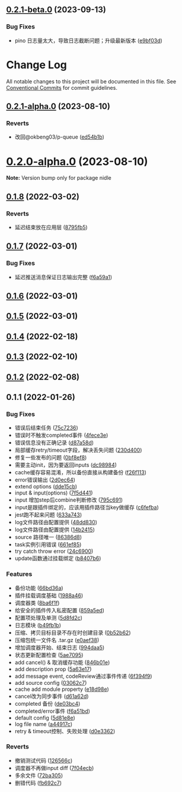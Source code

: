 ## [0.2.1-beta.0](https://github.com/yanuoda/nidle/compare/v0.2.1-alpha.0...v0.2.1-beta.0) (2023-09-13)


### Bug Fixes

* pino 日志量太大，导致日志截断问题；升级最新版本 ([e9bf03d](https://github.com/yanuoda/nidle/commit/e9bf03db3392e517b000fcdfe9725e00bc18fc2d))



# Change Log

All notable changes to this project will be documented in this file.
See [Conventional Commits](https://conventionalcommits.org) for commit guidelines.

## [0.2.1-alpha.0](https://github.com/yanuoda/nidle/compare/v0.2.0-alpha.0...v0.2.1-alpha.0) (2023-08-10)


### Reverts

* 改回@okbeng03/p-queue ([ed54b1b](https://github.com/yanuoda/nidle/commit/ed54b1bd9ca6a4543fe93ecd01b248b082822440))





# [0.2.0-alpha.0](https://github.com/yanuoda/nidle/compare/v0.1.8...v0.2.0-alpha.0) (2023-08-10)

**Note:** Version bump only for package nidle





## [0.1.8](https://github.com/yanuoda/nidle/compare/v0.1.7...v0.1.8) (2022-03-02)


### Reverts

* 延迟结束放在应用层 ([8795fb5](https://github.com/yanuoda/nidle/commit/8795fb5d2ae6797566b8cc3d401e35123243f2bd))



## [0.1.7](https://github.com/yanuoda/nidle/compare/v0.1.6...v0.1.7) (2022-03-01)


### Bug Fixes

* 延迟推送消息保证日志输出完整 ([f6a59a1](https://github.com/yanuoda/nidle/commit/f6a59a13ad78ebc7bd3fe3972136b6e0cc617a23))



## [0.1.6](https://github.com/yanuoda/nidle/compare/v0.1.5...v0.1.6) (2022-03-01)



## [0.1.5](https://github.com/yanuoda/nidle/compare/v0.1.4...v0.1.5) (2022-03-01)



## [0.1.4](https://github.com/yanuoda/nidle/compare/v0.1.3...v0.1.4) (2022-02-18)



## [0.1.3](https://github.com/yanuoda/nidle/compare/v0.1.2...v0.1.3) (2022-02-10)



## [0.1.2](https://github.com/yanuoda/nidle/compare/v0.1.1...v0.1.2) (2022-02-08)



## 0.1.1 (2022-01-26)


### Bug Fixes

* 错误后结束任务 ([75c7236](https://github.com/yanuoda/nidle/commit/75c7236868f0abff562883ba2ac1cd87f8003063))
* 错误时不触发completed事件 ([4fece3e](https://github.com/yanuoda/nidle/commit/4fece3e70211d11dff2d3c8572a035b8b086298a))
* 错误信息没有正确记录 ([d87a58d](https://github.com/yanuoda/nidle/commit/d87a58d2d299c4127059ea2855dd719f4e73dc8f))
* 局部缓存retry/timeout字段，解决丢失问题 ([230d400](https://github.com/yanuoda/nidle/commit/230d4003ec85e8425fff513235078d9a03dbf998))
* 修复一些发布的问题 ([0bf8ef8](https://github.com/yanuoda/nidle/commit/0bf8ef8b15bfd7c8e2bbac7eaf1c8506356c74ab))
* 需要主动init，因为要返回inputs ([dc98984](https://github.com/yanuoda/nidle/commit/dc98984254aaf7549fec1798fd7dfec29c67670d))
* cache缓存容易混淆，所以备份直接从构建备份 ([f26f113](https://github.com/yanuoda/nidle/commit/f26f113ae7a7c112a57534c281fee32de3c7ae49))
* error错误输出 ([2d0ec64](https://github.com/yanuoda/nidle/commit/2d0ec6450d83065ee98458b7098d4d8e38d9f961))
* extend options ([dde15cb](https://github.com/yanuoda/nidle/commit/dde15cbdc4b0d58d723ceee6478e216bcb0f253e))
* input & input(options) ([7f5d441](https://github.com/yanuoda/nidle/commit/7f5d4414bf1558ed6556a3a73ee38a88434d19a7))
* input 增加step后combine判断修改 ([795c691](https://github.com/yanuoda/nidle/commit/795c6912094d2b111c78e7433febb94e938ee6c5))
* input是跟插件绑定的，应该用插件路径当key做缓存 ([c6fefba](https://github.com/yanuoda/nidle/commit/c6fefba8b1d853b10b9facbcc12abab57514bbfa))
* jest跑不起来问题 ([633a743](https://github.com/yanuoda/nidle/commit/633a743c92e9cae9e7b2a3eaefd09c7fa00c2d6a))
* log文件路径由配置提供 ([48dd830](https://github.com/yanuoda/nidle/commit/48dd83032b0aa1c2fb1b9bf39aee5a121d665702))
* log文件路径由配置提供 ([14b2415](https://github.com/yanuoda/nidle/commit/14b2415eaf3b3041c01c63a9dbd6f7e5c87a512a))
* source 路径唯一 ([86386d8](https://github.com/yanuoda/nidle/commit/86386d893bce94d06791aabea3ba2918a44e8020))
* task实例引用错误 ([661ef85](https://github.com/yanuoda/nidle/commit/661ef8515685513d0681181d0a7aa2d018a4cdb4))
* try catch throw error ([24c6900](https://github.com/yanuoda/nidle/commit/24c6900bfec41102398ca94a5f1b7d3ef32e172e))
* update函数通过挂载绑定 ([b8407b6](https://github.com/yanuoda/nidle/commit/b8407b638120fe5d67bba60f564ffc107f6bd243))


### Features

* 备份功能 ([66bd36a](https://github.com/yanuoda/nidle/commit/66bd36a745c4daf2889916bbe3586010a69d8350))
* 插件挂载调度基础 ([1988a46](https://github.com/yanuoda/nidle/commit/1988a46cf64a515c5aa98411f322582d1ed3fc29))
* 调度器类 ([8ba6f1f](https://github.com/yanuoda/nidle/commit/8ba6f1f65118b1d69785b6aac327522b9714e94f))
* 给安全的插件传入私密配置 ([859a5ed](https://github.com/yanuoda/nidle/commit/859a5ed564ac1a157a28950db75adaf75f2eb864))
* 配置项处理及单测 ([5d8fd2c](https://github.com/yanuoda/nidle/commit/5d8fd2cce1bd2a0ef407b2f816237b3f54810174))
* 日志模块 ([b49fb1b](https://github.com/yanuoda/nidle/commit/b49fb1b608cf42611a9976acdb9b6d5484aef5fe))
* 压缩、拷贝目标目录不存在时创建目录 ([0b52b62](https://github.com/yanuoda/nidle/commit/0b52b62aed4c51f09c2dec7d091c477f27b57d18))
* 压缩包统一文件名 .tar.gz ([e0aef38](https://github.com/yanuoda/nidle/commit/e0aef38e4538176be991e3501c914d6d108def7d))
* 增加调度器开始、结束日志 ([994daa5](https://github.com/yanuoda/nidle/commit/994daa57ad155c6aa1137259217169f5fd67074d))
* 状态更新配置检查 ([5ae7095](https://github.com/yanuoda/nidle/commit/5ae709578aee86c72870971e08882246c329ad64))
* add cancel() & 取消缓存功能 ([846b01e](https://github.com/yanuoda/nidle/commit/846b01eba0a5f01a3b943b17638856d152a844ff))
* add description prop ([5a63e17](https://github.com/yanuoda/nidle/commit/5a63e17cdacf88d79295ffa74002af11a20b0fc5))
* add message event, codeReview通过事件传递 ([6f394f9](https://github.com/yanuoda/nidle/commit/6f394f9e1051c3749b111a4e4af9f76b63436b67))
* add source config ([03062c7](https://github.com/yanuoda/nidle/commit/03062c7e668a7ed97a0f75741d81af1436c5ebcc))
* cache add module property ([e18d98e](https://github.com/yanuoda/nidle/commit/e18d98e7f0b3a138c08a83aeb1f61979b3ac3cb4))
* cancel改为同步事件 ([d61a62d](https://github.com/yanuoda/nidle/commit/d61a62db238e9d22c816522dad5b85bd0ef5fa94))
* completed 备份 ([de03bc4](https://github.com/yanuoda/nidle/commit/de03bc4b1f39bd3540414ae6471bc503fa6fdedc))
* completed/error事件 ([f6a51bd](https://github.com/yanuoda/nidle/commit/f6a51bd169e349ff5ec738313f4a2045af1c6c0a))
* default config ([5d81e8e](https://github.com/yanuoda/nidle/commit/5d81e8eb7d7b41601ac231c62fb98afc0949f58a))
* log file name ([a44917c](https://github.com/yanuoda/nidle/commit/a44917cceb74316bf58dcf9b0b54524cc04653be))
* retry & timeout控制、失败处理 ([d0e3362](https://github.com/yanuoda/nidle/commit/d0e3362315035a1704bf5bbccc2433029d82cccb))


### Reverts

* 撤销测试代码 ([126566c](https://github.com/yanuoda/nidle/commit/126566c601f0f8d4fc790a4b28839977080e439d))
* 调度器不再做input diff ([7f04ecb](https://github.com/yanuoda/nidle/commit/7f04ecbce015429c941221e5b4e65a455bfa9062))
* 多余文件 ([72ba305](https://github.com/yanuoda/nidle/commit/72ba30503d94bc1b8ab69099d6808fac0bb9aebc))
* 删错代码 ([fb692c7](https://github.com/yanuoda/nidle/commit/fb692c7ef64d7a8b8ce38ee99f929cdc737963e3))

